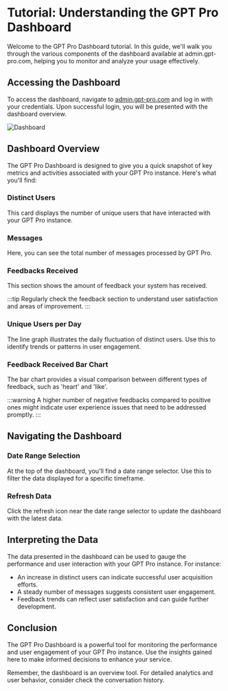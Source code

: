 # Tutorial: Understanding the GPT Pro Dashboard

Welcome to the GPT Pro Dashboard tutorial. In this guide, we'll walk you through the various components of the dashboard available at admin.gpt-pro.com, helping you to monitor and analyze your usage effectively.

## Accessing the Dashboard

To access the dashboard, navigate to [admin.gpt-pro.com](https://admin.gpt-pro.com) and log in with your credentials. Upon successful login, you will be presented with the dashboard overview.

![Dashboard](/assets/img/gpt/dashboard.png)

## Dashboard Overview

The GPT Pro Dashboard is designed to give you a quick snapshot of key metrics and activities associated with your GPT Pro instance. Here's what you'll find:

### Distinct Users

This card displays the number of unique users that have interacted with your GPT Pro instance.

### Messages

Here, you can see the total number of messages processed by GPT Pro.

### Feedbacks Received

This section shows the amount of feedback your system has received.

:::tip
Regularly check the feedback section to understand user satisfaction and areas of improvement.
:::

### Unique Users per Day

The line graph illustrates the daily fluctuation of distinct users. Use this to identify trends or patterns in user engagement.

### Feedback Received Bar Chart

The bar chart provides a visual comparison between different types of feedback, such as 'heart' and 'like'.

:::warning
A higher number of negative feedbacks compared to positive ones might indicate user experience issues that need to be addressed promptly.
:::

## Navigating the Dashboard

### Date Range Selection

At the top of the dashboard, you'll find a date range selector. Use this to filter the data displayed for a specific timeframe.

### Refresh Data

Click the refresh icon near the date range selector to update the dashboard with the latest data.

## Interpreting the Data

The data presented in the dashboard can be used to gauge the performance and user interaction with your GPT Pro instance. For instance:

- An increase in distinct users can indicate successful user acquisition efforts.
- A steady number of messages suggests consistent user engagement.
- Feedback trends can reflect user satisfaction and can guide further development.

## Conclusion

The GPT Pro Dashboard is a powerful tool for monitoring the performance and user engagement of your GPT Pro instance. Use the insights gained here to make informed decisions to enhance your service.

Remember, the dashboard is an overview tool. For detailed analytics and user behavior, consider check the conversation history.